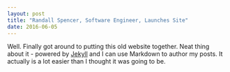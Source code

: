 ```yaml
---
layout: post
title: "Randall Spencer, Software Engineer, Launches Site"
date: 2016-06-05
---
```


Well. Finally got around to putting this old website together. Neat thing about it - powered by [Jekyll](http://jekyllrb.com) and I can use Markdown to author my posts. It actually is a lot easier than I thought it was going to be.
